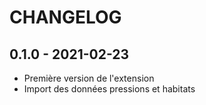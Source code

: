 # CHANGELOG

## 0.1.0 - 2021-02-23

* Première version de l'extension
* Import des données pressions et habitats

##
